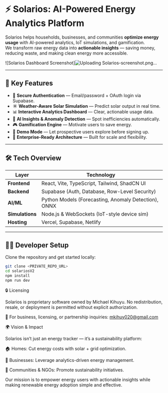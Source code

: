 # ⚡ Solarios: AI-Powered Energy Analytics Platform  

Solarios helps households, businesses, and communities **optimize energy usage** with AI-powered analytics, IoT simulations, and gamification.  
We transform raw energy data into **actionable insights** — saving money, reducing waste, and making clean energy more accessible.  

![Solarios Dashboard Screenshot]![Uploading Solarios-screenshot.png…]()


---

## 🚀 Key Features

- 🔐 **Secure Authentication** — Email/password + OAuth login via Supabase.  
- ☀️ **Weather-Aware Solar Simulation** — Predict solar output in real time.  
- 📊 **Interactive Analytics Dashboard** — Clear, actionable usage data.  
- 🤖 **AI Insights & Anomaly Detection** — Spot inefficiencies automatically.  
- 🎮 **Gamification Engine** — Motivate users to save energy.  
- 🧪 **Demo Mode** — Let prospective users explore before signing up.  
- 🏢 **Enterprise-Ready Architecture** — Built for scale and flexibility.  

---

## 🛠️ Tech Overview

| Layer         | Technology                                    |
|--------------|----------------------------------------------|
| **Frontend**  | React, Vite, TypeScript, Tailwind, ShadCN UI |
| **Backend**   | Supabase (Auth, Database, Row-Level Security)|
| **AI/ML**     | Python Models (Forecasting, Anomaly Detection), ONNX |
| **Simulations**| Node.js & WebSockets (IoT-style device sim) |
| **Hosting**   | Vercel, Supabase, Netlify                    |

---

## 👨‍💻 Developer Setup

Clone the repository and get started locally:

```bash
git clone <PRIVATE_REPO_URL>
cd solariosV2
npm install
npm run dev
```

🔒 Licensing

Solarios is proprietary software owned by Michael Kihuyu.
No redistribution, resale, or deployment is permitted without explicit authorization.

📩 For business, licensing, or partnership inquiries:
mkihuy020@gmail.com

🌍 Vision & Impact

Solarios isn’t just an energy tracker — it’s a sustainability platform:

🏠 Homes: Cut energy costs with solar + grid optimization.

🏢 Businesses: Leverage analytics-driven energy management.

🌱 Communities & NGOs: Promote sustainability initiatives.

Our mission is to empower energy users with actionable insights while making renewable energy adoption simple and effective.
